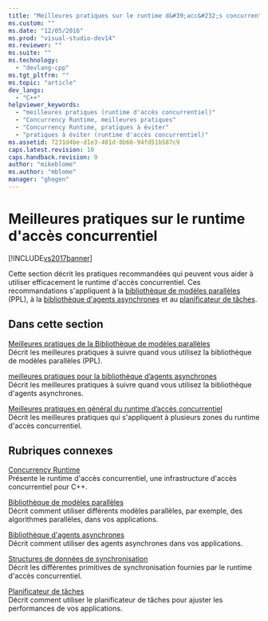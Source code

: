 ```yaml
---
title: "Meilleures pratiques sur le runtime d&#39;acc&#232;s concurrentiel | Microsoft Docs"
ms.custom: ""
ms.date: "12/05/2016"
ms.prod: "visual-studio-dev14"
ms.reviewer: ""
ms.suite: ""
ms.technology: 
  - "devlang-cpp"
ms.tgt_pltfrm: ""
ms.topic: "article"
dev_langs: 
  - "C++"
helpviewer_keywords: 
  - "meilleures pratiques (runtime d'accès concurrentiel)"
  - "Concurrency Runtime, meilleures pratiques"
  - "Concurrency Runtime, pratiques à éviter"
  - "pratiques à éviter (runtime d'accès concurrentiel)"
ms.assetid: 7231d4be-d1e3-401d-8b66-94fd51b587c9
caps.latest.revision: 10
caps.handback.revision: 9
author: "mikeblome"
ms.author: "mblome"
manager: "ghogen"
---
```

# Meilleures pratiques sur le runtime d&#39;acc&#232;s concurrentiel
[!INCLUDE[vs2017banner](../../assembler/inline/includes/vs2017banner.md)]

Cette section décrit les pratiques recommandées qui peuvent vous aider à utiliser efficacement le runtime d'accès concurrentiel.  Ces recommandations s'appliquent à la [bibliothèque de modèles parallèles](../../parallel/concrt/parallel-patterns-library-ppl.md) \(PPL\), à la [bibliothèque d'agents asynchrones](../../parallel/concrt/asynchronous-agents-library.md) et au [planificateur de tâches](../../parallel/concrt/task-scheduler-concurrency-runtime.md).  
  
## Dans cette section  
 [Meilleures pratiques de la Bibliothèque de modèles parallèles](../../parallel/concrt/best-practices-in-the-parallel-patterns-library.md)  
 Décrit les meilleures pratiques à suivre quand vous utilisez la bibliothèque de modèles parallèles \(PPL\).  
  
 [meilleures pratiques pour la bibliothèque d’agents asynchrones](../../parallel/concrt/best-practices-in-the-asynchronous-agents-library.md)  
 Décrit les meilleures pratiques à suivre quand vous utilisez la bibliothèque d'agents asynchrones.  
  
 [Meilleures pratiques en général du runtime d’accès concurrentiel](../../parallel/concrt/general-best-practices-in-the-concurrency-runtime.md)  
 Décrit les meilleures pratiques qui s'appliquent à plusieurs zones du runtime d'accès concurrentiel.  
  
## Rubriques connexes  
 [Concurrency Runtime](../../parallel/concrt/concurrency-runtime.md)  
 Présente le runtime d'accès concurrentiel, une infrastructure d'accès concurrentiel pour C\+\+.  
  
 [Bibliothèque de modèles parallèles](../../parallel/concrt/parallel-patterns-library-ppl.md)  
 Décrit comment utiliser différents modèles parallèles, par exemple, des algorithmes parallèles, dans vos applications.  
  
 [Bibliothèque d'agents asynchrones](../../parallel/concrt/asynchronous-agents-library.md)  
 Décrit comment utiliser des agents asynchrones dans vos applications.  
  
 [Structures de données de synchronisation](../../parallel/concrt/synchronization-data-structures.md)  
 Décrit les différentes primitives de synchronisation fournies par le runtime d'accès concurrentiel.  
  
 [Planificateur de tâches](../../parallel/concrt/task-scheduler-concurrency-runtime.md)  
 Décrit comment utiliser le planificateur de tâches pour ajuster les performances de vos applications.